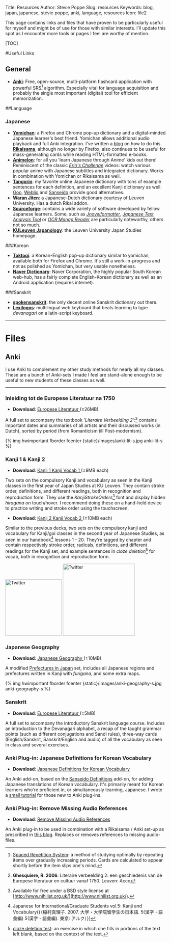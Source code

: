 Title: Resources
Author: Stevie Poppe
Slug: resources
Keywords: blog, japan, japanese, stevie poppe, anki, language, resources
Icon: file2

<!-- PELICAN_BEGIN_SUMMARY -->
This page contains links and files that have proven to be particularly useful for myself and might be of use for those with similar interests. I’ll update this spot as I encounter more tools or pages I feel are worthy of mention.
<!-- PELICAN_END_SUMMARY -->

[TOC]

#Useful Links

## General

* **[Anki](http://ankisrs.net/)**: Free, open-source, multi-platform flashcard application with powerful SRS[^1] algorithm. Especially vital for language acquisition and probably the single most important (digital) tool for efficient memorization.

##Language

### Japanese

* **[Yomichan](https://foosoft.net/projects/yomichan/)**: a Firefox and Chrome pop-up dictionary and a digital-minded Japanese learner's best friend. Yomichan allows additional audio playback and full Anki integration. I've written a [blog](https://steviepoppe.net/blog/2019/04/a-quick-guide-on-using-anki-5-an-efficient-vocab-mining-set-up-with-anki-and-rikaisama-yomichan/) on how to do this. **[Rikaisama](https://steviepoppe.net/blog/2016/09/a-quick-guide-on-using-anki-2-an-efficient-vocab-mining-set-up-with-anki-and-rikaisama/)**, although no longer by Firefox, also continues to be useful for mass-generating cards while reading HTML-formatted e-books.
* **[Animelon](http://animelon.com/)**: for all you 'learn Japanese through Anime' kids out there! Reminiscent of the classic *[Erin's Challenge](https://www.erin.ne.jp/en/)* videos: watch various popular anime with Japanese subtitles and integrated dictionary. Works in combination with Yomichan or Rikaisama as well.
* **[Tangorin](http://tangorin.com/kanji/)**: my favorite online Japanese dictionary with tons of example sentences for each definition, and an excellent Kanji dictionary as well. [Goo](http://dictionary.goo.ne.jp), [Weblio](http://www.weblio.jp) and [Sanseido](http://www.sanseido.net) provide good alternatives.
* **[Waran Jiten](http://japansnederlandswoordenboek.org/index.php/Hoofdpagina)**: a Japanese-Dutch dictionary courtesy of Leuven University. Has a dutch Rikai addon.
* **[Sourceforge](https://sourceforge.net/directory/home-education/edlanguage/os:windows/?q=Japanese)**: contains a wide variety of software developed by fellow Japanese learners. Some, such as *[Jnovelformatter](https://sourceforge.net/projects/jnovelformatter/?source=directory)*, *[Japanese Text Analysis Tool](https://sourceforge.net/projects/japanesetextana/?source=directory)* or *[OCR Manga Reader](https://sourceforge.net/projects/ocrmangareaderforandroid/)* are particularly noteworthy, others not so much.
* **[KULeuven Japanology](http://japanologie.arts.kuleuven.be/)**: the Leuven University Japan Studies homepage. <i class="icon-smile"></i>

###Korean

* **[Toktogi](http://www.toktogi.com/)**: a Korean-English pop-up dictionary similar to yomichan, available both for Firefox and Chrome. It's still a work-in-progress and not as polished as Yomichan, but very usable nonetheless.
* **[Naver Dictionary](http://endic.naver.com/?sLn=en)**: Naver Corporation, the highly popular South Korean web-hub, has a fairly complete English-Korean dictionary as well as an Android application (requires internet).

###Sanskrit

* **[spokensanskrit](http://spokensanskrit.de/)**: the only decent online Sanskrit dictionary out there.
* **[Lexilogos](http://www.lexilogos.com/keyboard/sanskrit_devanagari.htm)**: multilingual web keyboard that beats learning to type *devanagari* on a latin-script keyboard.

---

# Files

## Anki

I use Anki to complement my other study methods for nearly all my classes. These are a bunch of Anki-sets I made I feel are stand-alone enough to be useful to new students of these classes as well.

---

### Inleiding tot de Europese Literatuur na 1750

* **Download**: [Europese Literatuur <i class="icon-download-alt"></i>](https://www.dropbox.com/s/yf2hdqxyqobqr60/Europese_Literatuur.apkg?dl=0)  (±26MB)

A full set to accompany the textbook '*Literaire Verbeelding 2*':[^3] contains important dates and summaries of all artists and their discussed works (in Dutch), sorted by period (from Romanticism till Post-modernism).

{% img hwimportant fborder fcenter {static}/images/anki-lit-s.jpg anki-lit-s %}

### Kanji 1 & Kanji 2

* **Download**: [Kanji 1 <i class="icon-download-alt"></i>](https://www.dropbox.com/s/83w2rsrack9ohs0/Kanji_1.apkg?dl=0) [Kanji Vocab 1 <i class="icon-download-alt"></i>](https://www.dropbox.com/s/2885777i70qfr15/Kanji_woordenschat_1.apkg?dl=0) (±9MB each)

Two sets on the compulsory Kanji and vocabulary as seen in the Kanji classes in the first year of Japan Studies at KU Leuven. They contain stroke order, definitions, and different readings, both in recognition and reproduction form. They use the *KanjiStrokeOrders*[^4] font and display hidden *hiragana* on touch/hover. I recommend doing these on a hand-held device to practice writing and stroke order using the touchscreen.

* **Download**: [Kanji 2 <i class="icon-download-alt"></i>](https://www.dropbox.com/s/3hvl2unaghb375l/Kanji_2.apkg?dl=0) [Kanji Vocab 2 <i class="icon-download-alt"></i>](https://www.dropbox.com/s/x4dlldq95x3x8rj/Kanji_woordenschat_2.apkg?dl=0) (±10MB each)

Similar to the previous decks, two sets on the compulsory kanji and vocabulary for Kanji/goi classes in the second year of Japanese Studies, as seen in our handbook[^5] lessons 1 - 20. They're tagged by chapter and contain respectively stroke order, radicals, definitions, and different readings for the Kanji set, and example sentences in *cloze deletion*[^6] for vocab, both in recognition and reproduction form.

<p alt="twitter" class="hwimportant center">
<img alt="Twitter" src="{static}/images/anki-kanji-s.jpg" style="width: 177px !important;" class="fborder">
<img alt="Twitter" src="{static}/images/anki-kanjivoc-s.jpg" style="width: 226px !important;" class="fborder">
</p>

### Japanese Geography

* **Download**: [Japanese Geography <i class="icon-download-alt"></i>](https://www.dropbox.com/s/95bkr3ce4iqkhxi/Europese_literatuur.apkg?dl=0)  (±10MB)

A modified [Prefectures in Japan](https://ankiweb.net/shared/info/856922372) set, includes all Japanese regions and prefectures written in Kanji with *furigana*, and some extra maps.

{% img hwimportant fborder fcenter {static}/images/anki-geography-s.jpg anki-geography-s %}

### Sanskrit

* **Download**: [Europese Literatuur <i class="icon-download-alt"></i>](https://www.dropbox.com/s/s7j93uhe6ozn7w8/Sanskrit.apkg?dl=0)  (±5MB)

A full set to accompany the introductory Sanskrit language course. Includes an introduction to the Devanagari alphabet, a recap of the taught grammar points (such as different conjugations and Sandi rules), three-way cards (English/Sanskrit, Sanskrit/English and audio) of all the vocabulary as seen in class and several exercises.

### Anki Plug-in: Japanese Definitions for Korean Vocabulary

* **Download**: [Japanese Definitions for Korean Vocabulary <i class="icon-download-alt"></i>](https://ankiweb.net/shared/info/553926167)

An Anki add-on, based on the [Sanseido Definitions](https://ankiweb.net/shared/info/1967553085) add-on, for adding Japanese translations of Korean vocabulary. It's primarily meant for Korean learners who're proficient in, or simultaneously learning, Japanese. I wrote a [small tutorial](https://steviepoppe.net/blog/2016/10/anki-add-on-japanese-translations-for-korean-vocabulary/) for those new to Anki plug-ins.

### Anki Plug-in: Remove Missing Audio References

* **Download**: [Remove Missing Audio References <i class="icon-download-alt"></i>](https://ankiweb.net/shared/info/1328067109)

An Anki plug-in to be used in combination with a Rikaisama / Anki set-up as prescribed in [this blog](https://steviepoppe.net/blog/2016/09/a-quick-guide-on-using-anki-2-an-efficient-vocab-mining-set-up-with-anki-and-rikaisama/). Replaces or removes references to missing audio-files.

[^1]: [Spaced Repetition System](https://en.wikipedia.org/wiki/Spaced_repetition): a method of studying optimally by repeating items over gradually increasing periods. Cards are calculated to appear shortly before the item slips one's mind.
[^3]: **Ghesquiere, R. 2006**. Literaire verbeelding 2: een geschiedenis van de Europese literatuur en cultuur vanaf 1750. Leuven: Acco
[^4]: Available for free under a BSD style license at [http://www.nihilist.org.uk/](http://www.nihilist.org.uk/).
[^5]: Japanese for International/Graduate Students vol.5: Kanji and Vocabulary{{（稲村真理子. 2007. 大学・大学院留学生の日本語. 5(漢字・語彙編) 5(漢字・語彙編). 東京: アルク）}}
[^6]: [cloze deletion test](https://en.wikipedia.org/wiki/Cloze_test): an exercise in which one fills in portions of the text left blank, based on the context of the text.